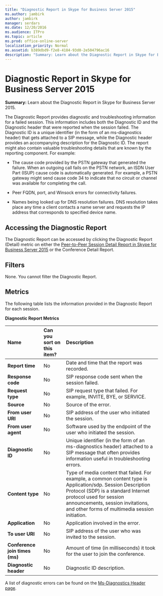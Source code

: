 ```yaml
---
title: "Diagnostic Report in Skype for Business Server 2015"
ms.author: jambirk
author: jambirk
manager: serdars
ms.date: 12/20/2016
ms.audience: ITPro
ms.topic: article
ms.prod: office-online-server
localization_priority: Normal
ms.assetid: b389dbd9-f2e8-4184-93d0-2e504796ac16
description: "Summary: Learn about the Diagnostic Report in Skype for Business Server 2015."
---
```


# Diagnostic Report in Skype for Business Server 2015
 
**Summary:** Learn about the Diagnostic Report in Skype for Business Server 2015.
  
The Diagnostic Report provides diagnostic and troubleshooting information for a failed session. This information includes both the Diagnostic ID and the Diagnostic header that were reported when the session failed. The Diagnostic ID is a unique identifier (in the form of an ms-diagnostics header) that gets attached to a SIP message, while the Diagnostic header provides an accompanying description for the Diagnostic ID. The report might also contain valuable troubleshooting details that are known by the reporting component. For example:
  
- The cause code provided by the PSTN gateway that generated the failure. When an outgoing call fails on the PSTN network, an ISDN User Part (ISUP) cause code is automatically generated. For example, a PSTN gateway might send cause code 34 to indicate that no circuit or channel was available for completing the call.
    
- Peer FQDN, port, and Winsock errors for connectivity failures.
    
- Names being looked up for DNS resolution failures. DNS resolution takes place any time a client contacts a name server and requests the IP address that corresponds to specified device name.
    
## Accessing the Diagnostic Report

The Diagnostic Report can be accessed by clicking the Diagnostic Report (Detail) metric on either the [Peer-to-Peer Session Detail Report in Skype for Business Server 2015](peer-to-peer-session-detail-report.md) or the Conference Detail Report.
  
## Filters

None. You cannot filter the Diagnostic Report.
  
## Metrics

The following table lists the information provided in the Diagnostic Report for each session.
  
**Diagnostic Report Metrics**

|**Name**|**Can you sort on this item?**|**Description**|
|:-----|:-----|:-----|
|**Report time** <br/> |No  <br/> |Date and time that the report was recorded.  <br/> |
|**Response code** <br/> |No  <br/> |SIP response code sent when the session failed.  <br/> |
|**Request type** <br/> |No  <br/> |SIP request type that failed. For example, INVITE, BYE, or SERVICE.  <br/> |
|**Source** <br/> |No  <br/> |Source of the error.  <br/> |
|**From user URI** <br/> |No  <br/> |SIP address of the user who initiated the session.  <br/> |
|**From user agent** <br/> |No  <br/> |Software used by the endpoint of the user who initiated the session.  <br/> |
|**Diagnostic ID** <br/> |No  <br/> |Unique identifier (in the form of an ms-diagnostics header) attached to a SIP message that often provides information useful in troubleshooting errors.  <br/> |
|**Content type** <br/> |No  <br/> |Type of media content that failed. For example, a common content type is Application/sdp. Session Description Protocol (SDP) is a standard Internet protocol used for session announcements, session invitations, and other forms of multimedia session initiation.  <br/> |
|**Application** <br/> |No  <br/> |Application involved in the error.  <br/> |
|**To user URI** <br/> |No  <br/> |SIP address of the user who was invited to the session.  <br/> |
|**Conference join times (ms)** <br/> |No  <br/> |Amount of time (in milliseconds) it took for the user to join the conference.  <br/> |
|**Diagnostic header** <br/> |No  <br/> |Diagnostic ID description.  <br/> |
   
A list of diagnostic errors can be found on the [Ms-Diagnostics Header page](https://msdn.microsoft.com/en-us/library/gg132446%28v=office.12%29.aspx).
  

